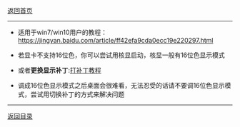 [返回首页](./Home)

***
- 适用于win7/win10用户的教程：https://jingyan.baidu.com/article/ff42efa9cda0ecc19e220297.html

- 若显卡不支持16位色，你可以尝试用核显启动，核显一般有16位色显示模式

- 或者**更换显示补丁**:[打补丁教程](运行后菜单不显示问题)

- 调成16位色显示模式之后桌面会很难看，无法忍受的话请不要调16位色显示模式，尝试用切换补丁的方式来解决问题












***
[返回目录](./常见问题指南)